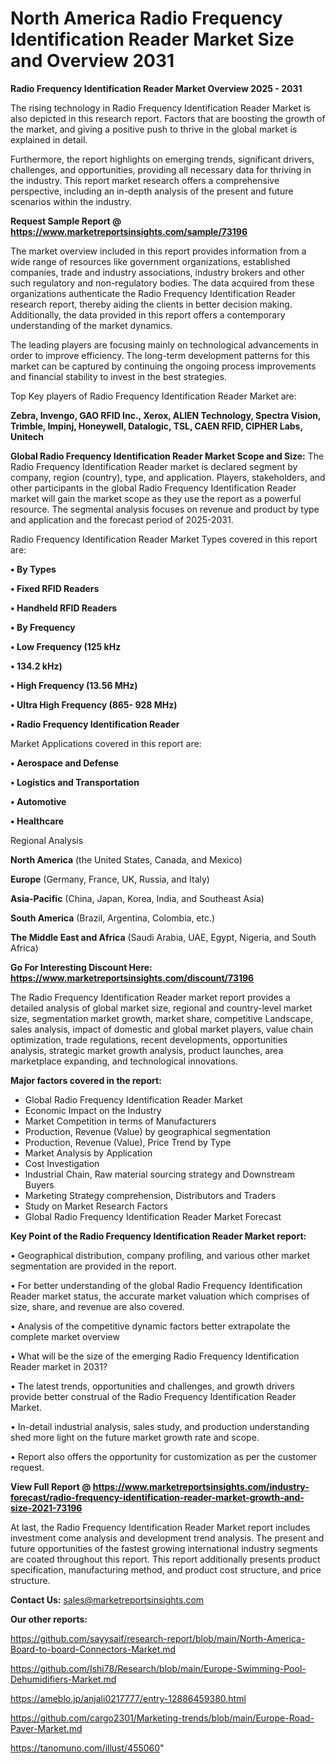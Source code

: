 # North America Radio Frequency Identification Reader Market Size and Overview 2031

<Strong> Radio Frequency Identification Reader Market Overview 2025 - 2031</strong>

The rising technology in Radio Frequency Identification Reader Market is also depicted in this research report. Factors that are boosting the growth of the market, and giving a positive push to thrive in the global market is explained in detail.

Furthermore, the report highlights on emerging trends, significant drivers, challenges, and opportunities, providing all necessary data for thriving in the industry. This report market research offers a comprehensive perspective, including an in-depth analysis of the present and future scenarios within the industry.

<strong>Request Sample Report @ <a href=https://www.marketreportsinsights.com/sample/73196>https://www.marketreportsinsights.com/sample/73196</a></strong>

The market overview included in this report provides information from a wide range of resources like government organizations, established companies, trade and industry associations, industry brokers and other such regulatory and non-regulatory bodies. The data acquired from these organizations authenticate the Radio Frequency Identification Reader research report, thereby aiding the clients in better decision making. Additionally, the data provided in this report offers a contemporary understanding of the market dynamics.

The leading players are focusing mainly on technological advancements in order to improve efficiency. The long-term development patterns for this market can be captured by continuing the ongoing process improvements and financial stability to invest in the best strategies.

Top Key players of Radio Frequency Identification Reader Market are:

<strong>Zebra, Invengo, GAO RFID Inc., Xerox, ALIEN Technology, Spectra Vision, Trimble, Impinj, Honeywell, Datalogic, TSL, CAEN RFID, CIPHER Labs, Unitech</strong>

<strong><b>Global Radio Frequency Identification Reader Market Scope and Size:</b></strong>
The Radio Frequency Identification Reader market is declared segment by company, region (country), type, and application. Players, stakeholders, and other participants in the global Radio Frequency Identification Reader market will gain the market scope as they use the report as a powerful resource. The segmental analysis focuses on revenue and product by type and application and the forecast period of 2025-2031.

Radio Frequency Identification Reader Market Types covered in this report are:

<strong>• By Types

• Fixed RFID Readers

• Handheld RFID Readers

• By Frequency

• Low Frequency (125 kHz

• 134.2 kHz)

• High Frequency (13.56 MHz)

• Ultra High Frequency (865- 928 MHz)

• Radio Frequency Identification Reader</strong>

Market Applications covered in this report are:

<strong>• Aerospace and Defense

• Logistics and Transportation

• Automotive

• Healthcare</strong> 

Regional Analysis

<strong>North America</strong> (the United States, Canada, and Mexico)

<strong>Europe</strong> (Germany, France, UK, Russia, and Italy)

<strong>Asia-Pacific</strong> (China, Japan, Korea, India, and Southeast Asia)

<strong>South America</strong> (Brazil, Argentina, Colombia, etc.)

<strong>The Middle East and Africa</strong> (Saudi Arabia, UAE, Egypt, Nigeria, and South Africa)

<strong>Go For Interesting Discount Here: <a href=https://www.marketreportsinsights.com/discount/73196>https://www.marketreportsinsights.com/discount/73196</a></strong>

The Radio Frequency Identification Reader market report provides a detailed analysis of global market size, regional and country-level market size, segmentation market growth, market share, competitive Landscape, sales analysis, impact of domestic and global market players, value chain optimization, trade regulations, recent developments, opportunities analysis, strategic market growth analysis, product launches, area marketplace expanding, and technological innovations.

<strong><b>Major factors covered in the report:</b></strong>
<ul>
  <li>Global Radio Frequency Identification Reader Market </li>
  <li>Economic Impact on the Industry</li>
  <li>Market Competition in terms of Manufacturers</li>
  <li>Production, Revenue (Value) by geographical segmentation</li>
  <li>Production, Revenue (Value), Price Trend by Type</li>
  <li>Market Analysis by Application</li>
  <li>Cost Investigation</li>
  <li>Industrial Chain, Raw material sourcing strategy and Downstream Buyers</li>
  <li>Marketing Strategy comprehension, Distributors and Traders</li>
  <li>Study on Market Research Factors</li>
  <li>Global Radio Frequency Identification Reader Market Forecast</li>
</ul>

<strong><b>Key Point of the Radio Frequency Identification Reader Market report:</b></strong>

• Geographical distribution, company profiling, and various other market segmentation are provided in the report.

• For better understanding of the global Radio Frequency Identification Reader market status, the accurate market valuation which comprises of size, share, and revenue are also covered.

• Analysis of the competitive dynamic factors better extrapolate the complete market overview

• What will be the size of the emerging Radio Frequency Identification Reader market in 2031?

• The latest trends, opportunities and challenges, and growth drivers provide better construal of the Radio Frequency Identification Reader Market.

• In-detail industrial analysis, sales study, and production understanding shed more light on the future market growth rate and scope.

• Report also offers the opportunity for customization as per the customer request.

<strong><b>View Full Report @ <a href=https://www.marketreportsinsights.com/industry-forecast/radio-frequency-identification-reader-market-growth-and-size-2021-73196>https://www.marketreportsinsights.com/industry-forecast/radio-frequency-identification-reader-market-growth-and-size-2021-73196</a></b></strong>


At last, the Radio Frequency Identification Reader Market report includes investment come analysis and development trend analysis. The present and future opportunities of the fastest growing international industry segments are coated throughout this report. This report additionally presents product specification, manufacturing method, and product cost structure, and price structure.

<strong>Contact Us:</strong>
sales@marketreportsinsights.com

<strong>Our other reports:</strong>

<a href=https://github.com/sayysaif/research-report/blob/main/North-America-Board-to-board-Connectors-Market.md>https://github.com/sayysaif/research-report/blob/main/North-America-Board-to-board-Connectors-Market.md</a>

<a href=https://github.com/Ishi78/Research/blob/main/Europe-Swimming-Pool-Dehumidifiers-Market.md>https://github.com/Ishi78/Research/blob/main/Europe-Swimming-Pool-Dehumidifiers-Market.md</a>

<a href=https://ameblo.jp/anjali0217777/entry-12886459380.html>https://ameblo.jp/anjali0217777/entry-12886459380.html</a>

<a href=https://github.com/cargo2301/Marketing-trends/blob/main/Europe-Road-Paver-Market.md>https://github.com/cargo2301/Marketing-trends/blob/main/Europe-Road-Paver-Market.md</a>

<a href=https://tanomuno.com/illust/455060>https://tanomuno.com/illust/455060</a>"
